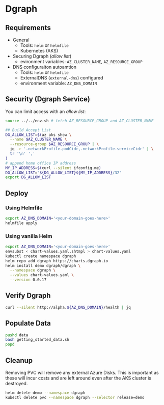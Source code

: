 # Dgraph

## Requirements

* General
  * Tools: `helm` or `helmfile`
  * Kubernetes (AKS)
* Securing Dgraph (*allow list*)
  * evironment variables: `AZ_CLUSTER_NAME`, `AZ_RESOURCE_GROUP`
* DNS configuraiton autoamtion
  * Tools: `helm` or `helmfile`
  * ExternalDNS (`external-dns`) configured
  * environment variable: `AZ_DNS_DOMAIN`

## Security (Dgraph Service)

You can limit access with an *allow list*:

```bash
source ../../env.sh # fetch AZ_RESOURCE_GROUP and AZ_CLUSTER_NAME

## Build Accept List
DG_ALLOW_LIST=$(az aks show \
  --name $AZ_CLUSTER_NAME \
  --resource-group $AZ_RESOURCE_GROUP | \
  jq -r '.networkProfile.podCidr,.networkProfile.serviceCidr' | \
  tr '\n' ','
)
# append home office IP address
MY_IP_ADDRESS=$(curl --silent ifconfig.me)
DG_ALLOW_LIST="${DG_ALLOW_LIST}${MY_IP_ADDRESS}/32"
export DG_ALLOW_LIST
```

## Deploy

### Using Helmfile

```bash
export AZ_DNS_DOMAIN='<your-domain-goes-here>'
helmfile apply
```

### Using vanilla Helm

```bash
export AZ_DNS_DOMAIN='<your-domain-goes-here>'
envsubst < chart-values.yaml.shtmpl > chart-values.yaml
kubectl create namespace dgraph
helm repo add dgraph https://charts.dgraph.io
helm install demo dgraph/dgraph \
  --namespace dgraph \
  --values chart-values.yaml \
  --version 0.0.17
```

## Verify Dgraph

```bash
curl --silent http://alpha.${AZ_DNS_DOMAIN}/health | jq
```

## Populate Data

```bash
pushd data
bash getting_started_data.sh
popd
```

## Cleanup

Removing PVC will remove any external Azure Disks.  This is important as these will incur costs and are left around even after the AKS cluster is destroyed.

```bash
helm delete demo --namespace dgraph
kubectl delete pvc --namespace dgraph --selector release=demo
```
